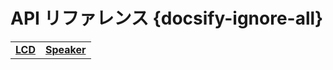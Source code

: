 # API リファレンス {docsify-ignore-all}

|||
|:---:|:---:|
|**[LCD](ja/api/lcd)** | **[Speaker](ja/api/speaker)** |

